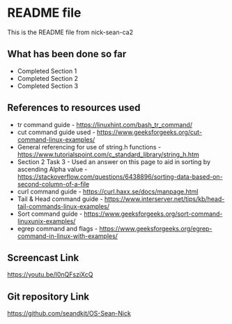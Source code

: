 # README file
This is the README file from nick-sean-ca2

## What has been done so far
* Completed Section 1
* Completed Section 2
* Completed Section 3

## References to resources used
* tr command guide - https://linuxhint.com/bash_tr_command/
* cut command guide used - https://www.geeksforgeeks.org/cut-command-linux-examples/
* General referencing for use of string.h functions - https://www.tutorialspoint.com/c_standard_library/string_h.htm
* Section 2 Task 3 - Used an answer on this page to aid in sorting by ascending Alpha value -https://stackoverflow.com/questions/6438896/sorting-data-based-on-second-column-of-a-file
* curl command guide - https://curl.haxx.se/docs/manpage.html
* Tail & Head command guide - https://www.interserver.net/tips/kb/head-tail-commands-linux-examples/
* Sort command guide - https://www.geeksforgeeks.org/sort-command-linuxunix-examples/
* egrep command and flags - https://www.geeksforgeeks.org/egrep-command-in-linux-with-examples/

## Screencast Link
https://youtu.be/I0nQFsziXcQ

## Git repository Link
https://github.com/seandkit/OS-Sean-Nick
